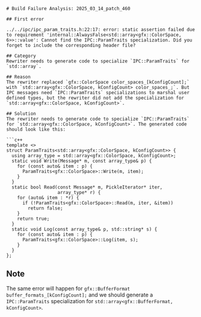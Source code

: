 ```
# Build Failure Analysis: 2025_03_14_patch_460

## First error

../../ipc/ipc_param_traits.h:22:17: error: static assertion failed due to requirement 'internal::AlwaysFalse<std::array<gfx::ColorSpace, 6>>::value': Cannot find the IPC::ParamTraits specialization. Did you forget to include the corresponding header file?

## Category
Rewriter needs to generate code to specialize `IPC::ParamTraits` for `std::array`.

## Reason
The rewriter replaced `gfx::ColorSpace color_spaces_[kConfigCount];` with `std::array<gfx::ColorSpace, kConfigCount> color_spaces_;`. But IPC messages need `IPC::ParamTraits` specializations to marshal user defined types, but the rewriter did not add the specialization for `std::array<gfx::ColorSpace, kConfigCount>`.

## Solution
The rewriter needs to generate code to specialize `IPC::ParamTraits` for `std::array<gfx::ColorSpace, kConfigCount>`. The generated code should look like this:

```c++
template <>
struct ParamTraits<std::array<gfx::ColorSpace, kConfigCount>> {
  using array_type = std::array<gfx::ColorSpace, kConfigCount>;
  static void Write(Message* m, const array_type& p) {
    for (const auto& item : p) {
      ParamTraits<gfx::ColorSpace>::Write(m, item);
    }
  }
  static bool Read(const Message* m, PickleIterator* iter,
                   array_type* r) {
    for (auto& item : *r) {
      if (!ParamTraits<gfx::ColorSpace>::Read(m, iter, &item))
        return false;
    }
    return true;
  }
  static void Log(const array_type& p, std::string* s) {
    for (const auto& item : p) {
      ParamTraits<gfx::ColorSpace>::Log(item, s);
    }
  }
};
```

## Note
The same error will happen for `gfx::BufferFormat buffer_formats_[kConfigCount];` and we should generate a `IPC::ParamTraits` specialization for `std::array<gfx::BufferFormat, kConfigCount>`.